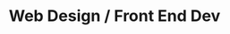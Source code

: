 ---
layout: page
title: Web Design / Front End Dev
summary: |
  Dandelion zucchini burdock yarrow chickpea dandelion sorrel courgette turnip greens tigernut soybean radish artichoke wattle seed endive groundnut broccoli arugula.
icon: "fa-image"
weight: 3

---